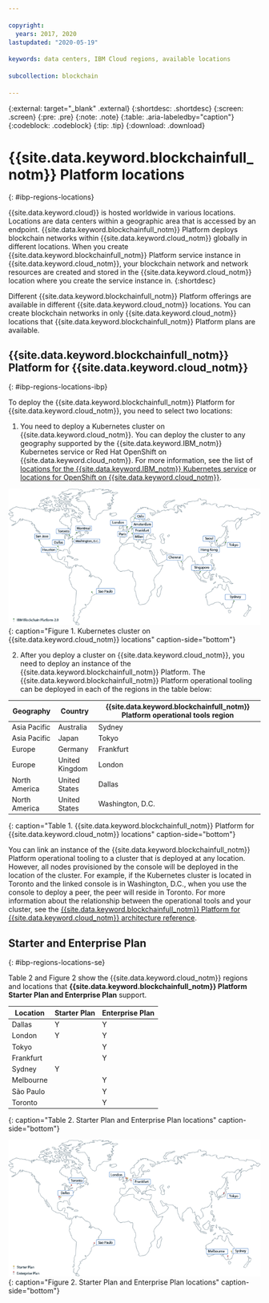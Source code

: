 ```yaml
---

copyright:
  years: 2017, 2020
lastupdated: "2020-05-19"

keywords: data centers, IBM Cloud regions, available locations

subcollection: blockchain

---
```


{:external: target="_blank" .external}
{:shortdesc: .shortdesc}
{:screen: .screen}
{:pre: .pre}
{:note: .note}
{:table: .aria-labeledby="caption"}
{:codeblock: .codeblock}
{:tip: .tip}
{:download: .download}


# {{site.data.keyword.blockchainfull_notm}} Platform locations
{: #ibp-regions-locations}

{{site.data.keyword.cloud}} is hosted worldwide in various locations. Locations are data centers within a geographic area that is accessed by an endpoint. {{site.data.keyword.blockchainfull_notm}} Platform deploys blockchain networks within {{site.data.keyword.cloud_notm}} globally in different locations. When you create {{site.data.keyword.blockchainfull_notm}} Platform service instance in {{site.data.keyword.cloud_notm}}, your blockchain network and network resources are created and stored in the {{site.data.keyword.cloud_notm}} location where you create the service instance in.
{:shortdesc}

Different {{site.data.keyword.blockchainfull_notm}} Platform offerings are available in different {{site.data.keyword.cloud_notm}} locations. You can create blockchain networks in only {{site.data.keyword.cloud_notm}} locations that {{site.data.keyword.blockchainfull_notm}} Platform plans are available.

## {{site.data.keyword.blockchainfull_notm}} Platform for {{site.data.keyword.cloud_notm}}
{: #ibp-regions-locations-ibp}

To deploy the {{site.data.keyword.blockchainfull_notm}} Platform for {{site.data.keyword.cloud_notm}}, you need to select two locations:

1. You need to deploy a Kubernetes cluster on {{site.data.keyword.cloud_notm}}. You can deploy the cluster to any geography supported by the {{site.data.keyword.IBM_notm}} Kubernetes service or Red Hat OpenShift on {{site.data.keyword.cloud_notm}}. For more information, see the list of [locations for the {{site.data.keyword.IBM_notm}} Kubernetes service](/docs/containers?topic=containers-regions-and-zones) or [locations for OpenShift on {{site.data.keyword.cloud_notm}}](/docs/openshift?topic=openshift-regions-and-zones).

  ![Kubernetes cluster on {{site.data.keyword.cloud_notm}} locations](../images/ibp_v2_regions.png "{{site.data.keyword.blockchainfull_notm}} Platform {{site.data.keyword.cloud_notm}} locations"){: caption="Figure 1. Kubernetes cluster on {{site.data.keyword.cloud_notm}} locations" caption-side="bottom"}

2. After you deploy a cluster on {{site.data.keyword.cloud_notm}}, you need to deploy an instance of the {{site.data.keyword.blockchainfull_notm}} Platform. The {{site.data.keyword.blockchainfull_notm}} Platform operational tooling can be deployed in each of the regions in the table below:

| Geography | Country | {{site.data.keyword.blockchainfull_notm}} Platform operational tools region |
|-----|-----|-----|
| Asia Pacific | Australia | Sydney |
| Asia Pacific | Japan | Tokyo |
| Europe | Germany | Frankfurt |
| Europe | United Kingdom | London |
| North America | United States | Dallas |
| North America | United States | Washington, D.C. |
{: caption="Table 1. {{site.data.keyword.blockchainfull_notm}} Platform for {{site.data.keyword.cloud_notm}} locations" caption-side="bottom"}

You can link an instance of the {{site.data.keyword.blockchainfull_notm}} Platform operational tooling to a cluster that is deployed at any location. However, all nodes provisioned by the console will be deployed in the location of the cluster. For example, if the Kubernetes cluster is located in Toronto and the linked console is in Washington, D.C., when you use the console to deploy a peer, the peer will reside in Toronto. For more information about the relationship between the operational tools and your cluster, see the [{{site.data.keyword.blockchainfull_notm}} Platform for {{site.data.keyword.cloud_notm}} architecture reference](/docs/blockchain?topic=blockchain-ibp-console-overview#ibp-console-overview-architecture).

## Starter and Enterprise Plan
{: #ibp-regions-locations-se}

Table 2 and Figure 2 show the {{site.data.keyword.cloud_notm}} regions and locations that **{{site.data.keyword.blockchainfull_notm}} Platform Starter Plan and Enterprise Plan** support.

| Location | Starter Plan | Enterprise Plan |
|--------|----------|----------|
| Dallas | Y | Y |
| London | Y | Y |
| Tokyo |  | Y |
| Frankfurt |  | Y |
| Sydney | Y |  |
| Melbourne |  | Y |
| São Paulo |  | Y |
| Toronto |  | Y |
{: caption="Table 2. Starter Plan and Enterprise Plan locations" caption-side="bottom"}

![Starter Plan and Enterprise Plan locations](../images/ibp_regions.png "{{site.data.keyword.blockchainfull_notm}} Platform locations"){: caption="Figure 2. Starter Plan and Enterprise Plan locations" caption-side="bottom"}
